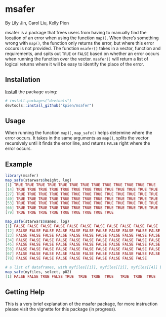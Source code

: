 # msafer
By Lily Jin, Carol Liu, Kelly Pien

msafer is a package that frees users from having to manually find the location of an error when using the function `map()`. When there’s something wrong with `map()`, the function only returns the error, but where this error occurs is not provided. The function `msafer()` takes in a vector, function and requirements, and spits out `TRUE` or `FALSE` based on whether an error occurs when running the function over the vector. `msafer()` will return a list of logical returns where it will be easy to identify the place of the error. 

## Installation

[Install](https://github.com/kpien/msafer) the package using:

``` r
# install.packages("devtools")
devtools::install_github("kpien/msafer")
```

## Usage

When running the function `map()`, `map_safe()` helps determine where the error occurs. It takes in the same arguments as `map()`, splits the vector recursively until it finds the error line, and returns `FALSE` right where the error occurs. 


## Example

``` r
library(msafer)
map_safe(starwars$height, log)
[1] TRUE TRUE TRUE TRUE TRUE TRUE TRUE TRUE TRUE TRUE TRUE TRUE TRUE
[14] TRUE TRUE TRUE TRUE TRUE TRUE TRUE TRUE TRUE TRUE TRUE TRUE TRUE
[27] TRUE TRUE TRUE TRUE TRUE TRUE TRUE TRUE TRUE TRUE TRUE TRUE TRUE
[40] TRUE TRUE TRUE TRUE TRUE TRUE TRUE TRUE TRUE TRUE TRUE TRUE TRUE
[53] TRUE TRUE TRUE TRUE TRUE TRUE TRUE TRUE TRUE TRUE TRUE TRUE TRUE
[66] TRUE TRUE TRUE TRUE TRUE TRUE TRUE TRUE TRUE TRUE TRUE TRUE TRUE
[79] TRUE TRUE TRUE TRUE TRUE TRUE TRUE TRUE TRUE

map_safe(starwars$names, log)
[1] FALSE FALSE FALSE FALSE FALSE FALSE FALSE FALSE FALSE FALSE FALSE
[12] FALSE FALSE FALSE FALSE FALSE FALSE FALSE FALSE FALSE FALSE FALSE
[23] FALSE FALSE FALSE FALSE FALSE FALSE FALSE FALSE FALSE FALSE FALSE
[34] FALSE FALSE FALSE FALSE FALSE FALSE FALSE FALSE FALSE FALSE FALSE
[45] FALSE FALSE FALSE FALSE FALSE FALSE FALSE FALSE FALSE FALSE FALSE
[56] FALSE FALSE FALSE FALSE FALSE FALSE FALSE FALSE FALSE FALSE FALSE
[67] FALSE FALSE FALSE FALSE FALSE FALSE FALSE FALSE FALSE FALSE FALSE
[78] FALSE FALSE FALSE FALSE FALSE FALSE FALSE FALSE FALSE FALSE

# a list of dataframes, with myfiles[[1]], myfiles[[2]], myfiles[[4]] being empty dataframes
map_safe(myfiles, select, pO2)
[1] FALSE FALSE TRUE FALSE TRUE  TRUE  TRUE  TRUE   TRUE  TRUE  TRUE
```
## Getting Help
This is a very brief explanation of the msafer package, for more instruction please visit the vignette for this package (in progress). 
